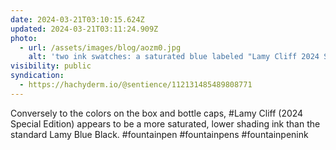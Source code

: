 ```yaml
---
date: 2024-03-21T03:10:15.624Z
updated: 2024-03-21T03:11:24.909Z
photo:
  - url: /assets/images/blog/aozm0.jpg
    alt: 'two ink swatches: a saturated blue labeled "Lamy Cliff 2024 SE" and a similarly dark blue with the lighter-coverage part of the swatch appearing much more pale labeled "Lamy Blue Black"'
visibility: public
syndication:
  - https://hachyderm.io/@sentience/112131485489808771
---
```


Conversely to the colors on the box and bottle caps, #Lamy Cliff (2024 Special Edition) appears to be a more saturated, lower shading ink than the standard Lamy Blue Black. #fountainpen #fountainpens #fountainpenink
